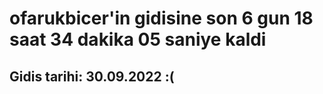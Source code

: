# ofarukbicer'in gidisine son 6 gun 18 saat 34 dakika 05 saniye kaldi

## Gidis tarihi: 30.09.2022 :(
